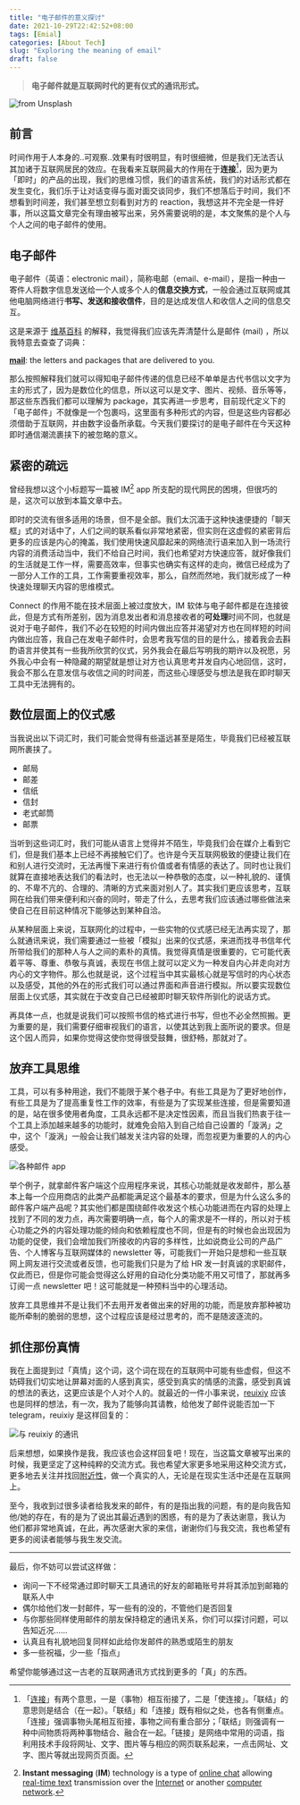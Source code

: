 ```yaml
---
title: "电子邮件的意义探讨"
date: 2021-10-29T22:42:52+08:00
tags: [Emial]
categories: [About Tech]
slug: "Exploring the meaning of email"
draft: false
---
```


> **电子邮件就是互联网时代的更有仪式的通讯形式。**

![](https://dawnblog-1300625500.cos.ap-guangzhou.myqcloud.com/images/202110292358736.jpg "from Unsplash")

## 前言

时间作用于人本身的..可观察..效果有时很明显，有时很细微，但是我们无法否认其加诸于互联网居民的效应。在我看来互联网最大的作用在于**连接**[^1]，因为更为「即时」的产品的出现，我们的思维习惯，我们的语言系统，我们的对话形式都在发生变化，我们乐于让对话变得与面对面交谈同步，我们不想落后于时间，我们不想看到时间差，我们甚至想立刻看到对方的 reaction，我想这并不完全是一件好事，所以这篇文章完全有理由被写出来，另外需要说明的是，本文聚焦的是个人与个人之间的电子邮件的使用。

## 电子邮件

电子邮件（英语：electronic mail），简称电邮（email、e-mail），是指一种由一寄件人将数字信息发送给一个人或多个人的**信息交换方式**，一般会通过互联网或其他电脑网络进行**书写、发送和接收信件**，目的是达成发信人和收信人之间的信息交互。

这是来源于 [维基百科](https://zh.wikipedia.org/wiki/%E7%94%B5%E5%AD%90%E9%82%AE%E4%BB%B6) 的解释，我觉得我们应该先弄清楚什么是邮件 (mail) ，所以我特意去查查了词典：

[**mail**](https://www.ldoceonline.com/dictionary/mail): the letters and packages that are delivered to you. 

那么按照解释我们就可以得知电子邮件传递的信息已经不单单是古代书信以文字为主的形式了，因为是数位化的信息，所以这可以是文字、图片、视频、音乐等等，那这些东西我们都可以理解为 package，其实再进一步思考，目前现代定义下的「电子邮件」不就像是一个包裹吗，这里面有多种形式的内容，但是这些内容都必须借助于互联网，并由数字设备所承载。今天我们要探讨的是电子邮件在今天这种即时通信潮流裹挟下的被忽略的意义。

## 紧密的疏远
曾经我想以这个小标题写一篇被 IM[^2] app 所支配的现代网民的困境，但很巧的是，这次可以放到本篇文章中去。

即时的交流有很多适用的场景，但不是全部。我们太沉湎于这种快速便捷的「聊天框」式的对话中了，人们之间的联系看似非常地紧密，但实则在这虚假的紧密背后更多的应该是内心的掩盖，我们使用快速风靡起来的网络流行语来加入到一场流行内容的消费活动当中，我们不给自己时间，我们也希望对方快速应答，就好像我们的生活就是工作一样，需要高效率，但事实也确实有这样的走向，微信已经成为了一部分人工作的工具，工作需要重视效率，那么，自然而然地，我们就形成了一种快速处理聊天内容的思维模式。

Connect 的作用不能在技术层面上被过度放大，IM 软体与电子邮件都是在连接彼此，但是方式有所差别，因为消息发出者和消息接收者的**可处理**时间不同，也就是说对于电子邮件，我们不必在较短的时间内做出应答并渴望对方也在同样短的时间内做出应答，我自己在发电子邮件时，会思考我写信的目的是什么，接着我会去斟酌语言并使其有一些我所欣赏的仪式，另外我会在最后写明我的期许以及祝愿，另外我心中会有一种隐藏的期望就是想让对方也认真思考并发自内心地回信，这时，我会不那么在意发信与收信之间的时间差，而这些心理感受与想法是我在即时聊天工具中无法拥有的。

## 数位层面上的仪式感

当我说出以下词汇时，我们可能会觉得有些遥远甚至是陌生，毕竟我们已经被互联网所裹挟了。

- 邮局
- 邮差
- 信纸
- 信封
- 老式邮筒
- 邮票

当听到这些词汇时，我们可能从语言上觉得并不陌生，毕竟我们会在媒介上看到它们，但是我们基本上已经不再接触它们了。也许是今天互联网极致的便捷让我们在和别人进行交流时，无法再慢下来进行有价值或者有情感的表达了。同时也让我们就算在直接地表达我们的看法时，也无法以一种恭敬的态度，以一种礼貌的、谨慎的、不卑不亢的、合理的、清晰的方式来面对别人了。其实我们更应该思考，互联网在给我们带来便利和兴奋的同时，带走了什么，去思考我们应该通过哪些做法来使自己在目前这种情况下能够达到某种自洽。

从某种层面上来说，互联网化的过程中，一些实物的仪式感已经无法再实现了，那么就通讯来说，我们需要通过一些被「模拟」出来的仪式感，来进而找寻书信年代所带给我们的那种人与人之间的素朴的真情。我觉得真情是很重要的，它可能代表着平等、尊重、恭敬与真诚，表现在书信上就可以定义为一种发自内心并走向对方内心的文字物件。那么也就是说，这个过程当中其实最核心就是写信时的内心状态以及感受，其他的外在的形式我们可以通过界面和声音进行模拟。所以要实现数位层面上仪式感，其实就在于改变自己已经被即时聊天软件所驯化的说话方式。

再具体一点，也就是说我们可以按照书信的格式进行书写，但也不必全然照搬。更为重要的是，我们需要仔细审视我们的语言，以使其达到我上面所说的要求。但是这个因人而异，如果你觉得这使你觉得很受鼓舞，很舒畅，那就对了。

## 放弃工具思维

工具，可以有多种用途，我们不能限于某个巷子中。有些工具是为了更好地创作，有些工具是为了提高重复性工作的效率，有些是为了实现某些连接，但是需要知道的是，站在很多使用者角度，工具永远都不是决定性因素，而且当我们热衷于往一个工具上添加越来越多的功能时，就难免会陷入到自己给自己设置的「漩涡」之中，这个「漩涡」一般会让我们越发关注内容的处理，而忽视更为重要的人的内心感受。

![](https://dawnblog-1300625500.cos.ap-guangzhou.myqcloud.com/images/202110292352529.png "各种邮件 app")

举个例子，就拿邮件客户端这个应用程序来说，其核心功能就是收发邮件，那么基本上每一个应用商店的此类产品都能满足这个最基本的要求，但是为什么这么多的邮件客户端产品呢？其实他们都是围绕邮件收发这个核心功能进而在内容的处理上找到了不同的发力点，再次需要明确一点，每个人的需求是不一样的，所以对于核心功能之外的内容处理功能的倾向和依赖程度也不同，但是有的时候也会出现因为功能的促使，我们会增加我们所接收的内容的多样性，比如说商业公司的产品广告、个人博客与互联网媒体的 newsletter 等，可能我们一开始只是想和一些互联网上网友进行交流或者反馈，也可能我们只是为了给 HR 发一封真诚的求职邮件，仅此而已，但是你可能会觉得这么好用的自动化分类功能不用又可惜了，那就再多订阅一点 newsletter 吧！这可能就是一种预料当中的心理活动。

放弃工具思维并不是让我们不去用开发者做出来的好用的功能，而是放弃那种被功能所牵制的脆弱的思想，这个过程应该是经过思考的，而不是随波逐流的。

## 抓住那份真情

我在上面提到过「真情」这个词，这个词在现在的互联网中可能有些虚假，但这不妨碍我们切实地让屏幕对面的人感到真实，感受到真实的情感的流露，感受到真诚的想法的表达，这更应该是个人对个人的。就最近的一件小事来说，[reuixiy](https://io-oi.me/about/) 应该也是同样的想法，有一次，我为了能够向其请教，给他发了邮件说能否加一下 telegram，reuixiy 是这样回复的：

![](https://dawnblog-1300625500.cos.ap-guangzhou.myqcloud.com/images/202110292352273.png "与 reuixiy 的通讯")

后来想想，如果换作是我，我应该也会这样回复吧！现在，当这篇文章被写出来的时候，我更坚定了这种纯粹的交流方式。我也希望大家更多地采用这种交流方式，更多地去关注并找回[附近性](https://www.surplusvalue.club/community)，做一个真实的人，无论是在现实生活中还是在互联网上。

至今，我收到过很多读者给我发来的邮件，有的是指出我的问题，有的是向我告知他/她的存在，有的是为了说出其最近遇到的困惑，有的是为了表达谢意，我认为他们都非常地真诚，在此，再次感谢大家的来信，谢谢你们与我交流，我也希望有更多的阅读者能够与我生发交流。

---

最后，你不妨可以尝试这样做：

- 询问一下不经常通过即时聊天工具通讯的好友的邮箱账号并将其添加到邮箱的联系人中
- 偶尔给他们发一封邮件，写一些有的没的，不管他们是否回复
- 与你那些同样使用邮件的朋友保持稳定的通讯关系，你们可以探讨问题，可以告知近况……
- 认真且有礼貌地回复同样如此给你发邮件的熟悉或陌生的朋友
- 多一些祝福，少一些「指点」

希望你能够通过这一古老的互联网通讯方式找到更多的「真」的东西。



[^1]: 「[连接](http://www.chinabianjiao.com/info-100041.html)」有两个意思，一是（事物）相互衔接了，二是「使连接」。「联结」的意思则是结合（在一起）。「联结」和「连接」既有相似之处，也各有侧重点。「连接」强调事物头尾相互衔接，事物之间有重合部分；「联结」则强调有一种中间物质将两种事物结合、融合在一起。「链接」是网络中常用的词语，指利用技术手段将网址、文字、图片等与相应的网页联系起来，一点击网址、文字、图片等就出现网页页面。
[^2]:**Instant messaging** (**IM**) technology is a type of [online chat](https://en.wikipedia.org/wiki/Online_chat) allowing [real-time text](https://en.wikipedia.org/wiki/Real-time_text) transmission over the [Internet](https://en.wikipedia.org/wiki/Internet) or another [computer network](https://en.wikipedia.org/wiki/Computer_network).
